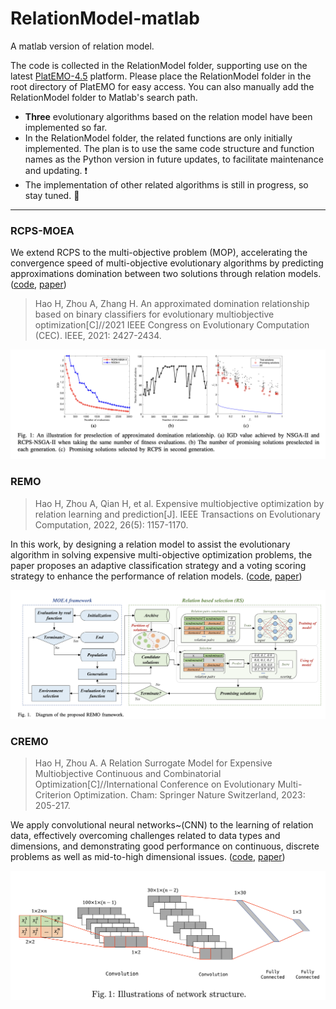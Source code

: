# RelationModel-matlab
A matlab version of relation model.

The code is collected in the RelationModel folder, supporting use on the latest [PlatEMO-4.5](https://github.com/BIMK/PlatEMO) platform. Please place the RelationModel folder in the root directory of PlatEMO for easy access. You can also manually add the RelationModel folder to Matlab's search path.


* **Three** evolutionary algorithms based on the relation model have been implemented so far.
* In the RelationModel folder, the related functions are only initially implemented. The plan is to use the same code structure and function names as the Python version in future updates, to facilitate maintenance and updating. ❗️
* The implementation of other related algorithms is still in progress, so stay tuned. 🚗


---
### RCPS-MOEA

We extend RCPS to the multi-objective problem (MOP), accelerating the convergence speed of multi-objective evolutionary algorithms by predicting approximations domination between two solutions through relation models. ([code](https://github.com/hhyqhh/Relation-matlab/blob/main/PlatEMO-4.5/Algorithms/Multi-objective%20optimization/RCPS-MOEA/RCPSMOEA.m), [paper](https://ieeexplore.ieee.org/abstract/document/9504781)) 

> Hao H, Zhou A, Zhang H. An approximated domination relationship based on binary classifiers for evolutionary multiobjective optimization[C]//2021 IEEE Congress on Evolutionary Computation (CEC). IEEE, 2021: 2427-2434.

![Image description](./img/RCPS-MOEA_1.png)

### REMO
>Hao H, Zhou A, Qian H, et al. Expensive multiobjective optimization by relation learning and prediction[J]. IEEE Transactions on Evolutionary Computation, 2022, 26(5): 1157-1170.

In this work, by designing a relation model to assist the evolutionary algorithm in solving expensive multi-objective optimization problems, the paper proposes an adaptive classification strategy and a voting scoring strategy to enhance the performance of relation models. ([code](https://github.com/hhyqhh/Relation-matlab/blob/main/PlatEMO-4.5/Algorithms/Multi-objective%20optimization/REMOHH/REMOHH.m), [paper](https://ieeexplore.ieee.org/abstract/document/9716917))

![Image description](./img/REMO_1.png)


### CREMO
>Hao H, Zhou A. A Relation Surrogate Model for Expensive Multiobjective Continuous and Combinatorial Optimization[C]//International Conference on Evolutionary Multi-Criterion Optimization. Cham: Springer Nature Switzerland, 2023: 205-217.

We apply convolutional neural networks~(CNN) to the learning of relation data, effectively overcoming challenges related to data types and dimensions, and demonstrating good performance on continuous, discrete problems as well as mid-to-high dimensional issues. ([code](https://github.com/hhyqhh/Relation-matlab/blob/main/PlatEMO-4.5/Algorithms/Multi-objective%20optimization/CREMO/CREMO.m), [paper](https://link.springer.com/chapter/10.1007/978-3-031-27250-9_15)) 

![Image description](./img/CREMO_1.png)